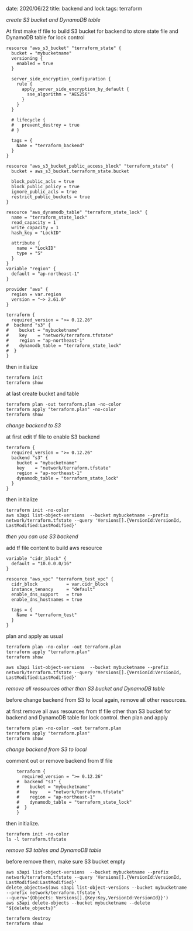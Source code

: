 date: 2020/06/22
title: backend and lock
tags: terraform

*create S3 bucket and DynamoDB table*

At first make tf file to build S3 bucket for backend to store state file and DynamoDB table for lock control

	resource "aws_s3_bucket" "terraform_state" {
	  bucket = "mybucketname"
	  versioning {
	    enabled = true
	  }
	
	  server_side_encryption_configuration {
	    rule {
	      apply_server_side_encryption_by_default {
	        sse_algorithm = "AES256"
	      }
	    }
	  }
	
	  # lifecycle {
	  #   prevent_destroy = true
	  # }
	
	  tags = {
	    Name = "terraform_backend"
	  }
	}
	
	resource "aws_s3_bucket_public_access_block" "terraform_state" {
	  bucket = aws_s3_bucket.terraform_state.bucket
	
	  block_public_acls = true
	  block_public_policy = true
	  ignore_public_acls = true
	  restrict_public_buckets = true
	}
	
	resource "aws_dynamodb_table" "terraform_state_lock" {
	  name = "terraform_state_lock"
	  read_capacity = 1
	  write_capacity = 1
	  hash_key = "LockID"
	
	  attribute {
	    name = "LockID"
	    type = "S"
	  }
	}
	variable "region" {
	  default = "ap-northeast-1"
	}
	
	provider "aws" {
	  region = var.region
	  version = "~> 2.61.0"
	}
	
	terraform {
	  required_version = ">= 0.12.26"
	#  backend "s3" {
	#    bucket = "mybucketname"
	#    key    = "network/terraform.tfstate"
	#    region = "ap-northeast-1"
	#    dynamodb_table = "terraform_state_lock"
	#  }
	}

then initialize 

	terraform init 
	terraform show 

at last create bucket and table

	terraform plan -out terraform.plan -no-color 
	terraform apply "terraform.plan" -no-color 
	terraform show 

*change backend to S3*

at first edit tf file to enable S3 backend

	terraform {
	  required_version = ">= 0.12.26"
	  backend "s3" {
	    bucket = "mybucketname"
	    key    = "network/terraform.tfstate"
	    region = "ap-northeast-1"
	    dynamodb_table = "terraform_state_lock"
	  }
	}

then initialize

	terraform init -no-color 
	aws s3api list-object-versions  --bucket mybucketname --prefix network/terraform.tfstate --query 'Versions[].{VersionId:VersionId, LastModified:LastModified}' 

*then you can use S3 backend*

add tf file content to build aws resource 

	variable "cidr_block" {
	  default = "10.0.0.0/16"
	}
	
	resource "aws_vpc" "terraform_test_vpc" {
	  cidr_block           = var.cidr_block
	  instance_tenancy     = "default"
	  enable_dns_support   = true
	  enable_dns_hostnames = true
	
	  tags = {
	    Name = "terraform_test"
	  }
	}

plan and apply as usual

	terraform plan -no-color -out terraform.plan 
	terraform apply "terraform.plan" 
	terraform show 

	aws s3api list-object-versions  --bucket mybucketname --prefix network/terraform.tfstate --query 'Versions[].{VersionId:VersionId, LastModified:LastModified}' 

*remove all reosources other than S3 bucket and DynamoDB table*

before change backend from S3 to local again, remove all other resources.

at first remove all aws resources from tf file other than S3 bucket for backend and DynamoDB table for lock control.
then plan and apply

	terraform plan -no-color -out terraform.plan 
	terraform apply "terraform.plan" 
	terraform show 

*change backend from S3 to local*

comment out or remove backend from tf file

        terraform {
          required_version = ">= 0.12.26"
        #  backend "s3" {
        #    bucket = "mybucketname"
        #    key    = "network/terraform.tfstate"
        #    region = "ap-northeast-1"
        #    dynamodb_table = "terraform_state_lock"
        #  }
        }

then initialize.

	terraform init -no-color 
	ls -l terraform.tfstate 

*remove S3 tables and DynamoDB table*

before remove them, make sure S3 bucket empty

	aws s3api list-object-versions  --bucket mybucketname --prefix network/terraform.tfstate --query 'Versions[].{VersionId:VersionId, LastModified:LastModified}'
	delete_objects=$(aws s3api list-object-versions --bucket mybucketname --prefix network/terraform.tfstate \
	--query='{Objects: Versions[].{Key:Key,VersionId:VersionId}}')
	aws s3api delete-objects --bucket mybucketname --delete "${delete_objects}"

	terraform destroy 
	terraform show 
